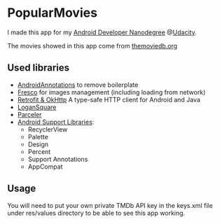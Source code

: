 # PopularMovies
I made this app for my [Android Developer Nanodegree](https://www.udacity.com/course/android-developer-nanodegree--nd801) @[Udacity](https://www.udacity.com).

The movies showed in this app come from [themoviedb.org](https://themoviedb.org)

## Used libraries
- [AndroidAnnotations](http://androidannotations.org) to remove boilerplate
- [Fresco](http://stackoverflow.com/questions/29363321/picasso-v-s-imageloader-v-s-fresco-vs-glide) for images management (including loading from network)
- [Retrofit & OkHttp](https://square.github.io/retrofit/) A type-safe HTTP client for Android and Java
- [LoganSquare](https://github.com/bluelinelabs/LoganSquare)
- [Parceler](https://github.com/johncarl81/parceler)
- [Android Support Libraries](http://developer.android.com/tools/support-library/features.html):
    - RecyclerView
    - Palette
    - Design
    - Percent
    - Support Annotations
    - AppCompat

## Usage
You will need to put your own private TMDb API key in the keys.xml file under res/values directory to be able to see this app working.
